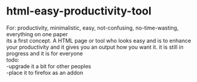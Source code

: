 # html-easy-productivity-tool
For: productivity, minimalistic, easy, not-confusing, no-time-wasting, everything on one paper
<br>its a first concept. A HTML page or tool who looks easy and is to enhance your productivity and it gives you an output how you want it.
it is still in progress
and
it is for everyone
<br>
todo:<br>
-upgrade it a bit for other peoples
<br>
-place it to firefox as an addon

